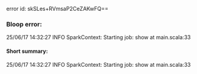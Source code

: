 error id: skSLes+RVmsaP2CeZAKwFQ==
### Bloop error:

25/06/17 14:32:27 INFO SparkContext: Starting job: show at main.scala:33
#### Short summary: 

25/06/17 14:32:27 INFO SparkContext: Starting job: show at main.scala:33